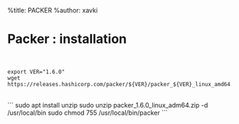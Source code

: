 %title: PACKER
%author: xavki


# Packer : installation


<br>


```
export VER="1.6.0"
wget https://releases.hashicorp.com/packer/${VER}/packer_${VER}_linux_amd64.zip
```

<br>
```
sudo apt install unzip
sudo unzip packer_1.6.0_linux_adm64.zip -d /usr/local/bin
sudo chmod 755 /usr/local/bin/packer
```



